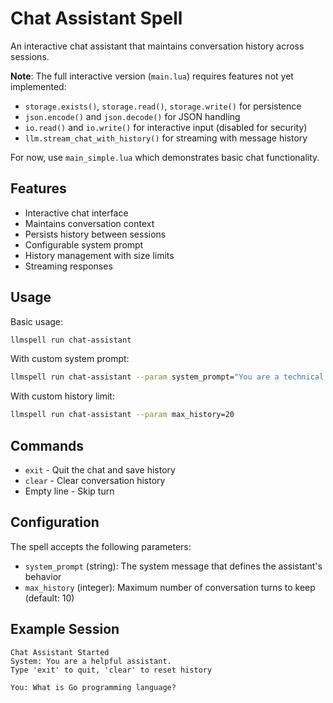 # Chat Assistant Spell

An interactive chat assistant that maintains conversation history across sessions.

**Note**: The full interactive version (`main.lua`) requires features not yet implemented:
- `storage.exists()`, `storage.read()`, `storage.write()` for persistence
- `json.encode()` and `json.decode()` for JSON handling
- `io.read()` and `io.write()` for interactive input (disabled for security)
- `llm.stream_chat_with_history()` for streaming with message history

For now, use `main_simple.lua` which demonstrates basic chat functionality.

## Features

- Interactive chat interface
- Maintains conversation context
- Persists history between sessions
- Configurable system prompt
- History management with size limits
- Streaming responses

## Usage

Basic usage:
```bash
llmspell run chat-assistant
```

With custom system prompt:
```bash
llmspell run chat-assistant --param system_prompt="You are a technical expert in Go programming."
```

With custom history limit:
```bash
llmspell run chat-assistant --param max_history=20
```

## Commands

- `exit` - Quit the chat and save history
- `clear` - Clear conversation history
- Empty line - Skip turn

## Configuration

The spell accepts the following parameters:

- `system_prompt` (string): The system message that defines the assistant's behavior
- `max_history` (integer): Maximum number of conversation turns to keep (default: 10)

## Example Session

```
Chat Assistant Started
System: You are a helpful assistant.
Type 'exit' to quit, 'clear' to reset history

You: What is Go programming language?